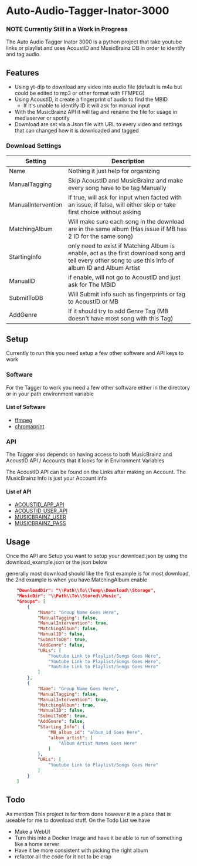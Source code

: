 #  Auto-Audio-Tagger-Inator-3000
###  NOTE Currently Still in a Work in Progress
The Auto Audio Tagger Inator 3000 is a python project that take youtube links or playlist and uses AcoustID and MusicBrainz DB in order to identify and tag audio.
## Features

- Using yt-dlp to download any video into audio file (default is m4a but could be edited to mp3 or other format with FFMPEG)
- Using AcoustID, it create a fingerprint of audio to find the MBID
    - If it's unable to identify ID it will ask for manual input 
- With the MusicBrainz API it will tag and rename the file for usage in mediaserver or spotify
- Download are set via a Json file with URL to every video and settings that can changed how it is downloaded and tagged


### Download Settings
| Setting      | Description      |
| ------------- | ------------- |
| Name | Nothing it just help for organizing |
| ManualTagging | Skip AcoustID and MusicBrainz and make every song have to be tag Manually |
| ManualIntervention | If true, will ask for input when facted with an issue, if false, will either skip or take first choice without asking |
| MatchingAlbum | Will make sure each song in the download are in the same album (Has issue  if MB has 2 ID for the  same song) |
| StartingInfo | only need to exist if Matching Album is enable, act as the first download song and tell every other song to use this info of album ID and Album Artist |
|ManualID | if enable, will not go  to AcoustID and just ask for The MBID |
| SubmitToDB |  Will Submit info such as fingerprints or tag to AcoustID or MB |
| AddGenre | If it should try to add Genre Tag (MB doesn't have most song with this Tag) |


## Setup
Currently to run this you need setup a few other software and API keys to work
### Software
For the Tagger to work you need a few other software either in the directory or in your path environment variable
#### List of Software
- [ffmpeg](https://ffmpeg.org/)
- [chromaprint](https://acoustid.org/chromaprint)
### API
The Tagger also depends on having access to both MusicBrainz and AcoustID API / Accounts that it looks for in Environment Variables

The AcoustID API can be found on the Links after making an Account. The MusicBrainz Info is just your Account info
#### List of API
- [ACOUSTID_APP_API](https://acoustid.org/new-application)
- [ACOUSTID_USER_API](https://acoustid.org/api-key)
- [MUSICBRAINZ_USER](https://musicbrainz.org/)
- [MUSICBRAINZ_PASS](https://musicbrainz.org/)
## Usage
Once the API are Setup you want to setup your download.json by using the download_example.json or the json below

generally most download should like the first example is for most download, the 2nd example is when you have MatchingAlbum enable
```json
    "DownloadDir": "\\Path\\To\\Temp\\Download\\Storage",
    "MusicDir": "\\Path\\To\\Stored\\Music",
    "Groups": [
        {
            "Name": "Group Name Goes Here",
            "ManualTagging": false,
            "ManualIntervention": true,
            "MatchingAlbum": false,
            "ManualID": false,
            "SubmitToDB": true,
            "AddGenre": false,
            "URLs": [
                "Youtube Link to Playlist/Songs Goes Here",
                "Youtube Link to Playlist/Songs Goes Here",
                "Youtube Link to Playlist/Songs Goes Here"
            ]
        },
        {
            "Name": "Group Name Goes Here",
            "ManualTagging": false,
            "ManualIntervention": true,
            "MatchingAlbum": true,
            "ManualID": false,
            "SubmitToDB": true,
            "AddGenre": false,
            "Starting_Info": {
                "MB_album_id": "album_id Goes Here",
                "album_artist": [
                    "Album Artist Names Goes Here"
                ]
            },
            "URLs": [
                "Youtube Link to Playlist/Songs Goes Here"
            ]
        }
    ]
```
## Todo
As mention This project is far from done however it in a place that is useable for me to download stuff. On the Todo List we have
- Make a WebUI
- Turn this into a Docker Image and have it be able to run of something like a home server
- Have it be more consistent with picking the right album
- refactor all the code for it not to be crap
